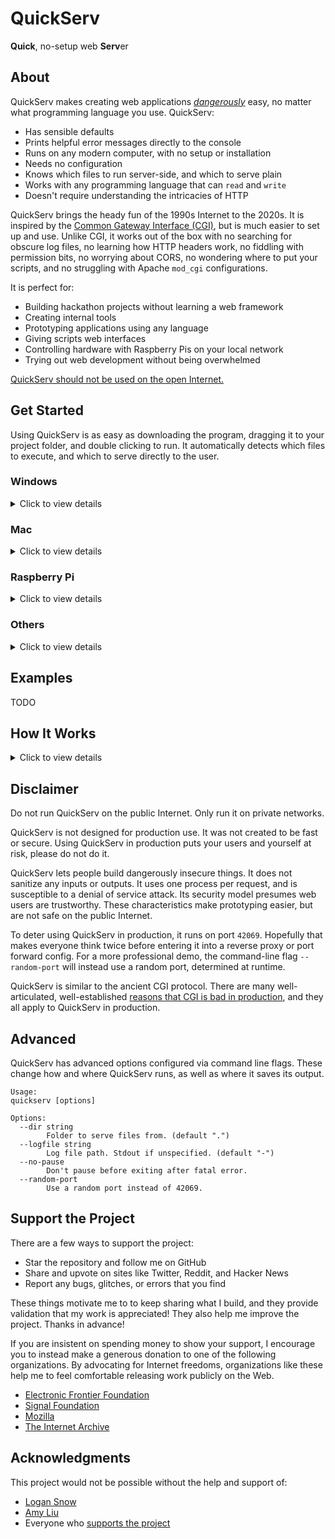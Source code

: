 # QuickServ

**Quick**, no-setup web **Serv**er


## About

QuickServ makes creating web applications [*dangerously*](#disclaimer) easy, no
matter what programming language you use. QuickServ:

- Has sensible defaults 
- Prints helpful error messages directly to the console
- Runs on any modern computer, with no setup or installation
- Needs no configuration
- Knows which files to run server-side, and which to serve plain
- Works with any programming language that can `read` and `write`
- Doesn't require understanding the intricacies of HTTP

QuickServ brings the heady fun of the 1990s Internet to the 2020s. It is
inspired by the [Common Gateway Interface
(CGI)](https://en.wikipedia.org/wiki/Common_Gateway_Interface), but is much
easier to set up and use. Unlike CGI, it works out of the box with no searching
for obscure log files, no learning how HTTP headers work, no fiddling with
permission bits, no worrying about CORS, no wondering where to put your scripts,
and no struggling with Apache `mod_cgi` configurations. 

<!-- I promise I'm not jaded about CGI or anything ;) -->

It is perfect for:

- Building hackathon projects without learning a web framework
- Creating internal tools
- Prototyping applications using any language
- Giving scripts web interfaces
- Controlling hardware with Raspberry Pis on your local network
- Trying out web development without being overwhelmed

[QuickServ should not be used on the open Internet.](#disclaimer) 


## Get Started

Using QuickServ is as easy as downloading the program, dragging it to your
project folder, and double clicking to run. It automatically detects which files
to execute, and which to serve directly to the user. 

### Windows

<details>
<summary>Click to view details</summary>

1. [Download for
   Windows](https://github.com/jstrieb/quickserv/releases/latest/download/quickserv_windows_x64.exe).

2. Make a project folder and add files to it. For example, if Python is
   installed, create a file called `test.py` containing:

   ``` python
   #!python

   import random
   print(random.randint(0, 420))
   ```

   Since `test.py` starts with `#!something`, where `something test.py` is the
   command to execute the file, QuickServ will know to run it. If QuickServ is
   not running your file, make sure to add this to the beginning. 
   
   On Windows, QuickServ also knows to automatically run files that end in
   `.exe` and `.bat`. Any other file type needs to start with `#!something` if
   it should be run.

3. Move the downloaded `quickserv_windows_x64.exe` file to the project folder.

   <!-- TODO image -->

4. Double click `quickserv_windows_x64.exe` in the project folder to start
   QuickServ.

   <!-- TODO image -->

5. Go to <http://127.0.0.1:42069> (or the address shown by QuickServ) to connect
   to your web application. In the example, to run `test.py`, go to
   <http://127.0.0.1:42069/test.py>.

</details>

### Mac

<details>
<summary>Click to view details</summary>

[Download for Intel
Mac](https://github.com/jstrieb/quickserv/releases/latest/download/quickserv_macos_x64).
[Download for Arm
Mac](https://github.com/jstrieb/quickserv/releases/latest/download/quickserv_macos_arm).

</details>

### Raspberry Pi

<details>
<summary>Click to view details</summary>

<!-- TODO -->

It's easiest to install and run via the command line. Open the Terminal.

<!-- TODO Image -->

Enter the following commands. A password may be required for the first command. 

``` bash
# Download
sudo curl \
    --location \
    --output /usr/local/bin/quickserv 
    https://github.com/jstrieb/quickserv/releases/latest/download/quickserv_raspi_x64

# Make a project folder
mkdir -p my/project/folder

# Go to project folder
cd my/project/folder

# Add a test file 
cat <<EOF > temp.py
#!python3

import random
print(random.randint(0, 420))
EOF

# Run QuickServ
quickserv
```

Go to <http://127.0.0.1:42069> (or the address shown by QuickServ) to connect to
your web application. For example, to run `test.py`, go to
<http://127.0.0.1:42069/test.py>.

</details>

### Others

<details>
<summary>Click to view details</summary>

Clicking to run executables does not have consistent behavior across Linux
distros, so it's easiest to install and run via the command line. It may be
necessary to change the filename at the end of the `curl` HTTP request URL
below.

See all download options on the [releases
page](https://github.com/jstrieb/quickserv/releases/latest).

``` bash
# Download
sudo curl \
    --location \
    --output /usr/local/bin/quickserv 
    https://github.com/jstrieb/quickserv/releases/latest/download/quickserv_linux_x64

# Make a project folder
mkdir -p /my/project/folder

# Go to project folder
cd /my/project/folder

# Add a test file 
cat <<EOF > temp.py
#!python3

import random
print(random.randint(0, 420))
EOF

# Run QuickServ
quickserv
```

Go to <http://127.0.0.1:42069> (or the address shown by QuickServ) to connect to
your web application. For example, to run `test.py`, go to
<http://127.0.0.1:42069/test.py>.

</details>


## Examples

TODO


## How It Works

<details>
<summary>Click to view details</summary>

TODO

</details>


## Disclaimer

Do not run QuickServ on the public Internet. Only run it on private networks.

QuickServ is not designed for production use. It was not created to be fast or
secure. Using QuickServ in production puts your users and yourself at risk,
please do not do it.

QuickServ lets people build dangerously insecure things. It does not sanitize
any inputs or outputs. It uses one process per request, and is susceptible to a
denial of service attack. Its security model presumes web users are trustworthy.
These characteristics make prototyping easier, but are not safe on the public
Internet.

To deter using QuickServ in production, it runs on port `42069`. Hopefully that
makes everyone think twice before entering it into a reverse proxy or port
forward config. For a more professional demo, the command-line flag
`--random-port` will instead use a random port, determined at runtime.

QuickServ is similar to the ancient CGI protocol. There are many
well-articulated, well-established [reasons that CGI is bad in
production](https://www.embedthis.com/blog/posts/stop-using-cgi/stop-using-cgi.html),
and they all apply to QuickServ in production.


## Advanced

QuickServ has advanced options configured via command line flags. These
change how and where QuickServ runs, as well as where it saves its output.

```
Usage: 
quickserv [options]

Options:
  --dir string
        Folder to serve files from. (default ".")
  --logfile string
        Log file path. Stdout if unspecified. (default "-")
  --no-pause
        Don't pause before exiting after fatal error.
  --random-port
        Use a random port instead of 42069.
```


<!--
## Motivation & Philosophy

The idea came from spending way too much time getting set up during a hackathon
with friends in college.

I started this project in C, but I finished it in Golang. It leans heavily on
the Go standard library. Go's easy web server integration meant that I could
spend most of my time optimizing the user experience. Thankfully, Go shoulders
much of the complexity for the end-user.

At home, I constantly use it to give my shell scripts simple web front-ends.
-->


## Support the Project

There are a few ways to support the project:

- Star the repository and follow me on GitHub
- Share and upvote on sites like Twitter, Reddit, and Hacker News
- Report any bugs, glitches, or errors that you find

These things motivate me to to keep sharing what I build, and they provide
validation that my work is appreciated! They also help me improve the project.
Thanks in advance!

If you are insistent on spending money to show your support, I encourage you to
instead make a generous donation to one of the following organizations. By
advocating for Internet freedoms, organizations like these help me to feel
comfortable releasing work publicly on the Web.

- [Electronic Frontier Foundation](https://supporters.eff.org/donate/)
- [Signal Foundation](https://signal.org/donate/)
- [Mozilla](https://donate.mozilla.org/en-US/)
- [The Internet Archive](https://archive.org/donate/index.php)


## Acknowledgments

This project would not be possible without the help and support of:

- [Logan Snow](https://github.com/lsnow99)
- [Amy Liu](https://www.linkedin.com/in/amyjl/)
- Everyone who [supports the project](#support-the-project)